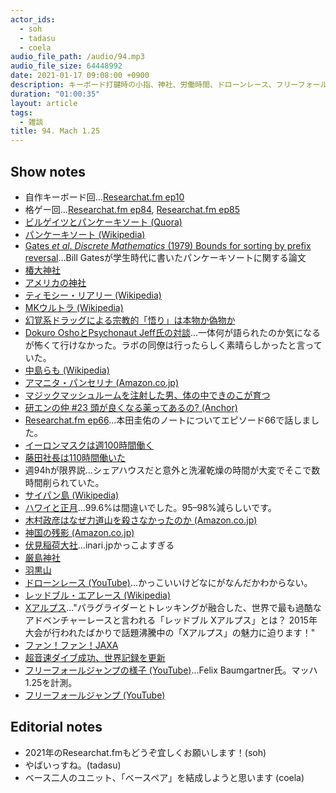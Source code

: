 ```yaml
---
actor_ids:
  - soh
  - tadasu
  - coela
audio_file_path: /audio/94.mp3
audio_file_size: 64448992
date: 2021-01-17 09:08:00 +0900
description: キーボード打鍵時の小指、神社、労働時間、ドローンレース、フリーフォールジャンプについて話しました。
duration: "01:00:35"
layout: article
tags:
  - 雑談
title: 94. Mach 1.25
---
```


## Show notes
- 自作キーボード回...[Researchat.fm ep10](https://researchat.fm/episode/10)
- 格ゲー回...[Researchat.fm ep84](https://researchat.fm/episode/84), [Researchat.fm ep85](https://researchat.fm/episode/85)
- [ビルゲイツとパンケーキソート (Quora)](https://jp.quora.com/%E3%83%8F%E3%83%BC%E3%83%90%E3%83%BC%E3%83%89%E5%9C%A8%E5%AD%A6%E6%99%82%E4%BB%A3%E3%81%AE%E3%83%93%E3%83%AB-%E3%82%B2%E3%82%A4%E3%83%84%E3%81%AF%E3%81%A9%E3%82%8C%E3%81%8F%E3%82%89%E3%81%84%E9%A0%AD%E3%81%8C)
- [パンケーキソート (Wikipedia)](https://en.wikipedia.org/wiki/Pancake_sorting)
- [Gates _et al_. _Discrete Mathematics_ (1979) Bounds for sorting by prefix reversal](https://www.sciencedirect.com/science/article/pii/0012365X79900682)...Bill Gatesが学生時代に書いたパンケーキソートに関する論文
- [椿大神社](http://tsubakishrine.org/jp/history/index.html)
- [アメリカの神社](http://tsubakishrine.org/jp/history/index.html)
- [ティモシー・リアリー (Wikipedia)](https://ja.wikipedia.org/wiki/%E3%83%86%E3%82%A3%E3%83%A2%E3%82%B7%E3%83%BC%E3%83%BB%E3%83%AA%E3%82%A2%E3%83%AA%E3%83%BC)
- [MKウルトラ (Wikipedia)](https://ja.wikipedia.org/wiki/MK%E3%82%A6%E3%83%AB%E3%83%88%E3%83%A9%E8%A8%88%E7%94%BB)
- [幻覚系ドラッグによる宗教的「悟り」は本物か偽物か](https://www.newsweekjapan.jp/watanabe/2018/06/post-47.php)
- [Dokuro OshoとPsychonaut Jeff氏の対談](https://www.facebook.com/events/1000204773515856/)...一体何が語られたのか気になるが怖くて行けなかった。ラボの同僚は行ったらしく素晴らしかったと言っていた。
- [中島らも (Wikipedia)](https://ja.wikipedia.org/wiki/%E4%B8%AD%E5%B3%B6%E3%82%89%E3%82%82)
- [アマニタ・パンセリナ (Amazon.co.jp)](https://www.amazon.co.jp/dp/B01DIKN6X6/?tag=researchatf04-22)
- [マジックマッシュルームを注射した男、体の中できのこが育つ](https://www.livescience.com/magic-mushroom-injection-case-report.html)
- [研エンの仲 #23 頭が良くなる薬ってあるの? (Anchor)](https://anchor.fm/ken-en-no-naka/episodes/23-eoccfl)
- [Researchat.fm ep66](https://researchat.fm/episode/66)...本田圭佑のノートについてエピソード66で話しました。
- [イーロンマスクは週100時間働く](https://www.businessinsider.jp/post-34319)
- [藤田社長は110時間働いた](https://www.cyberagent.co.jp/corporate/message/list/detail/id=20231)
- 週94hが限界説...シェアハウスだと意外と洗濯乾燥の時間が大変でそこで数時間削られていた。
- [サイパン島 (Wikipedia)](https://ja.wikipedia.org/wiki/%E3%82%B5%E3%82%A4%E3%83%91%E3%83%B3%E5%B3%B6)
- [ハワイと正月](https://wedge.ismedia.jp/articles/-/21884)...99.6%は間違いでした。95–98%減らしいです。
- [木村政彦はなぜ力道山を殺さなかったのか (Amazon.co.jp)](https://www.amazon.co.jp/dp/B0096PE4DE/?tag=researchatf04-22)
- [神国の残影 (Amazon.co.jp)](https://www.amazon.co.jp/dp/4336063427/?tag=researchatf04-22)
- [伏見稲荷大社](http://inari.jp/)...inari.jpかっこよすぎる
- [厳島神社](http://www.itsukushimajinja.jp/index.html)
- [羽黒山](https://hagurokanko.jp/facilityc1/facilityhagurosan/)
- [ドローンレース (YouTube)](https://www.youtube.com/watch?v=8C2C1E7vpMM)...かっこいいけどなにがなんだかわからない。
- [レッドブル・エアレース (Wikipedia)](https://ja.wikipedia.org/wiki/%E3%83%AC%E3%83%83%E3%83%89%E3%83%96%E3%83%AB%E3%83%BB%E3%82%A8%E3%82%A2%E3%83%AC%E3%83%BC%E3%82%B9%E3%83%BB%E3%83%AF%E3%83%BC%E3%83%AB%E3%83%89%E3%82%B7%E3%83%AA%E3%83%BC%E3%82%BA)
- [Xアルプス](https://sotoasobi.net/activity/paraglider/blog/paraglider-xalps)..."パラグライダーとトレッキングが融合した、世界で最も過酷なアドベンチャーレースと言われる「レッドブル Xアルプス」とは？ 2015年大会が行われたばかりで話題沸騰中の「Xアルプス」の魅力に迫ります！"
- [ファン！ファン！JAXA](https://fanfun.jaxa.jp/)
- [超音速ダイブ成功、世界記録を更新](https://natgeo.nikkeibp.co.jp/nng/article/news/14/6908/)
- [フリーフォールジャンプの様子 (YouTube)](https://www.youtube.com/watch?v=raiFrxbHxV0)...Felix Baumgartner氏。マッハ1.25を計測。
- [フリーフォールジャンプ (YouTube)](https://www.youtube.com/watch?v=vvbN-cWe0A0)

## Editorial notes
- 2021年のResearchat.fmもどうぞ宜しくお願いします！(soh)
- やばいっすね。(tadasu)
- ベース二人のユニット、「ベースペア」を結成しようと思います (coela)
